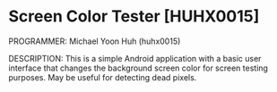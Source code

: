 Screen Color Tester [HUHX0015]
=============================

PROGRAMMER: Michael Yoon Huh (huhx0015)

DESCRIPTION: This is a simple Android application with a basic user interface that changes the background screen color for screen testing purposes. May be useful for detecting dead pixels.
